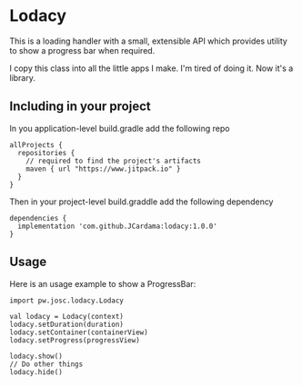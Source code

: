 # Lodacy

This is a loading handler with a small, extensible API which provides utility to show a progress bar when required.

I copy this class into all the little apps I make. I'm tired of doing it. Now it's a library.

## Including in your project

In you application-level build.gradle add the following repo

```
allProjects {
  repositories {
    // required to find the project's artifacts
    maven { url "https://www.jitpack.io" }
  }
}
```

Then in your project-level build.graddle add the following dependency

```
dependencies {
  implementation 'com.github.JCardama:lodacy:1.0.0' 
}
```

## Usage

Here is an usage example to show a ProgressBar:

```
import pw.josc.lodacy.Lodacy

val lodacy = Lodacy(context)
lodacy.setDuration(duration)
lodacy.setContainer(containerView)
lodacy.setProgress(progressView)

lodacy.show()
// Do other things
lodacy.hide()
```
